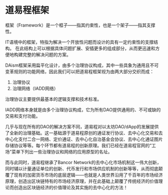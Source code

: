 # 道易程框架

框架（Framework）是一个框子——指其约束性，也是一个架子——指其支撑性。

IT语境中的框架，特指为解决一个开放性问题而设计的具有一定约束性的支撑结构。 在此结构上可以根据具体问题扩展、安插更多的组成部分，从而更迅速和方便地构建完整的解决问题的方案。

DAism框架采用扁平化设计，由多个治理协议构成，其中一些具象为通用且不可变革规则的功能网络，因此我们可以把道易程框架视为由两大部分交织而成：

1. 治理协议
2. 治理网络（IADD网络）

治理协议主要提供最基本的逻辑支撑和技术标准。

IADD网络本身就是由多个治理协议构成，它为所有DAO提供通用的、不可或缺的交易和支付功能。

几乎与现在所有的DAO的解决方案不同，道易程对以太坊DAO/dApp的发展提供了全新的治理基础。这一基础源于道易程原创的通证发行协议、去中心化交易和去中心化支付二合一网络、定价通证、去中心化自治基金会协议、去中心化通证图片存储协议等等。每个环节都有道易程的创新原理。我们已经在道易程官网的“工场”菜单下列出一些治理协议和网络的应用原型的名址。

而与此同时，道易程继承了Bancor Network的去中心化市场机制这一伟大创新，同时辅以计量通证单位的创新、代币发行和市场供应机制的创新等等，从而彻底颠覆了现有的加密货币市场的底层逻辑——也就是人类世界沿用了千百年的市场经济原理，创造出区块链特有的市场经济原理，并在此基础上颠覆了传统经济的价值理论而创造出区块链经济的价值理论及其实施的去中心化的方法！
